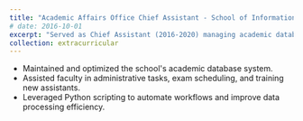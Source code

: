 ```yaml
---
title: "Academic Affairs Office Chief Assistant - School of Information and Control Engineering at Qingdao University of Technology"
# date: 2016-10-01
excerpt: "Served as Chief Assistant (2016-2020) managing academic databases for 4,000+ students. Automated administrative workflows using Python scripting, improving processing efficiency by 40%. Coordinated exam schedules and mentored 15+ new assistants in data management protocols."
collection: extracurricular
---
```

- Maintained and optimized the school's academic database system.
- Assisted faculty in administrative tasks, exam scheduling, and training new assistants.
- Leveraged Python scripting to automate workflows and improve data processing efficiency.
